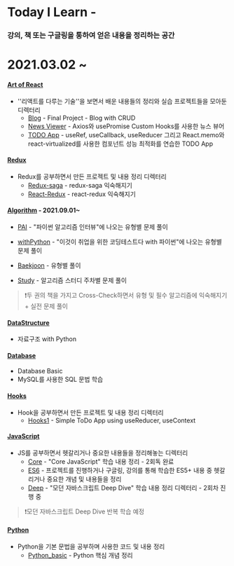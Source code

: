 # Today I Learn - 

### 강의, 책 또는 구글링을 통하여 얻은 내용을 정리하는 공간

# 2021.03.02 ~

#### [Art of React](https://github.com/SeolJaeHyeok/TIL/tree/master/Art_of_React)

- ''리액트를 다루는 기술''을 보면서 배운 내용들의 정리와 실습 프로젝트들을 모아둔 디렉터리
  - [Blog](https://github.com/SeolJaeHyeok/TIL/tree/master/Art_of_React/1st/blog) - Final Project - Blog with CRUD
  - [News Viewer](https://github.com/SeolJaeHyeok/TIL/tree/master/Art_of_React/1st/news-viewer) - Axios와 usePromise Custom Hooks를 사용한 뉴스 뷰어
  - [TODO App](https://github.com/SeolJaeHyeok/TIL/tree/master/Art_of_React/1st/todo-app) - useRef, useCallback, useReducer 그리고 React.memo와 react-virtualized를 사용한 컴포넌트 성능 최적화를 연습한  TODO App



#### [Redux](https://github.com/SeolJaeHyeok/TIL/tree/master/Redux)

- Redux를 공부하면서 만든 프로젝트 및 내용 정리 디렉터리
  - [Redux-saga](https://github.com/SeolJaeHyeok/TIL/tree/master/Redux/Redux-Saga) - redux-saga 익숙해지기
  - [React-Redux](https://github.com/SeolJaeHyeok/TIL/tree/master/Redux/React-Redux) - react-redux 익숙해지기



#### [Algorithm](https://github.com/SeolJaeHyeok/TIL/tree/master/Algorithm) - 2021.09.01~

- [PAI](https://github.com/SeolJaeHyeok/TIL/tree/master/Algorithm/PAI) - "파이썬 알고리즘 인터뷰"에 나오는 유형별 문제 풀이
- [withPython](https://github.com/SeolJaeHyeok/TIL/tree/master/Algorithm/withPython) - "이것이 취업을 위한 코딩테스트다 with 파이썬"에 나오는 유형별 문제 풀이

- [Baekjoon](https://github.com/SeolJaeHyeok/TIL/tree/master/Algorithm/Baekjoon) - 유형별 풀이
- [Study](https://github.com/SeolJaeHyeok/TIL/tree/master/Algorithm/Study) - 알고리즘 스터디 주차별 문제 풀이

> ❗️두 권의 책을 가지고 Cross-Check하면서 유형 및 필수 알고리즘에 익숙해지기 + 실전 문제 풀이



#### [DataStructure](https://github.com/SeolJaeHyeok/TIL/tree/master/DataStructure)

- 자료구조 with Python



#### [Database]()

- Database Basic
- MySQL를 사용한 SQL 문법 학습 



#### [Hooks](https://github.com/SeolJaeHyeok/TIL/tree/master/Hooks)

- Hook을 공부하면서  만든 프로젝트 및 내용 정리 디렉터리
  - [Hooks1](https://github.com/SeolJaeHyeok/TIL/tree/master/Hooks) - Simple ToDo App using useReducer, useContext 



#### [JavaScript](https://github.com/SeolJaeHyeok/TIL/tree/master/JavaScript)

- JS를 공부하면서 헷갈리거나 중요한 내용들을 정리해놓는 디렉터리
  - [Core](https://github.com/SeolJaeHyeok/TIL/tree/master/JavaScript/Core) - "Core JavaScript" 학습 내용 정리 - 2회독 완료
  - [ES6](https://github.com/SeolJaeHyeok/TIL/tree/master/JavaScript/ES6) - 프로젝트를 진행하거나 구글링, 강의를 통해 학습한 ES5+ 내용 중 헷갈리거나 중요한 개념 및 내용들을 정리
  - [Deep](https://github.com/SeolJaeHyeok/TIL/tree/master/JavaScript/Deep) - "모던 자바스크립트 Deep Dive" 학습 내용 정리 디렉터리 - 2회차 진행 중

> ❗️모던 자바스크립트 Deep Dive 반복 학습 예정



#### [Python](https://github.com/SeolJaeHyeok/TIL/tree/master/Python)

- Python을 기본 문법을 공부하며 사용한 코드 및 내용 정리 
  - [Python_basic](https://github.com/SeolJaeHyeok/TIL/tree/master/Python/python_basic) - Python 핵심 개념 정리

